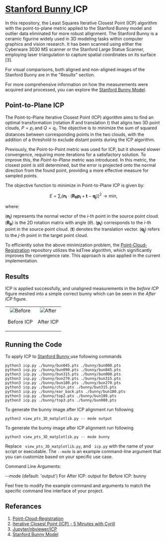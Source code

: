 # <a href="http://graphics.stanford.edu/data/3Dscanrep/"> Stanford Bunny </a> ICP

In this repository, the Least Squares Iterative Closest Point (ICP) algorithm with the point-to-plane metric applied to the Stanford Bunny model and outlier data eliminated for more robust allignment. The Stanford Bunny is a ceramic figurine widely used in 3D modeling tasks within computer graphics and vision research. It has been scanned using either the Cyberware 3030 MS scanner or the Stanford Large Statue Scanner, employing laser triangulation to capture spatial coordinates on its surface [3].

For visual comparisons,  both aligned and non-aligned images of the Stanford Bunny are in the "Results" section.

For more comprehensive information on how the measurements were acquired and processed, you can explore the <a href="http://graphics.stanford.edu/data/3Dscanrep/">Stanford Bunny Model</a>.



## Point-to-Plane ICP

The Point-to-Plane Iterative Closest Point (ICP) algorithm aims to find an optimal transformation (rotation $R$ and translation $t$) that aligns two 3D point clouds, $P={p_i}$ and $Q={q_i}$. The objective is to minimize the sum of squared distances between corresponding points in the two clouds, with the addition of a threshold to exclude distant points during the ICP algorithm.

Previously, the Point-to-Point metric was used for ICP, but it showed slower convergence, requiring more iterations for a satisfactory solution. To improve this, the *Point-to-Plane* metric was introduced. In this metric, the closest point is still determined, but the error is projected onto the normal direction from the found point, providing a more effective measure for sampled points.

The objective function to minimize in Point-to-Plane ICP is given by:

$$E = \sum_i \left(\mathbf{n_i} \cdot \left(\mathbf{R_\theta} \mathbf{p_i} + \mathbf{t} - \mathbf{q_j}\right)\right)^2 \rightarrow \mathrm{min},$$

where:

$(\mathbf{n_i})$ represents the normal vector of the $i$-th point in the source point cloud.
$(\mathbf{R_\theta})$ is the 2D rotation matrix with angle $(\theta)$.
$(\mathbf{p_i})$ corresponds to the $i$-th point in the source point cloud.
$(\mathbf{t})$ denotes the translation vector.
$(\mathbf{q_j})$ refers to the $j$-th point in the target point cloud.

To efficiently solve the above minimization problem, the <a href="https://github.com/ReillyBova/Point-Cloud-Registration/tree/master">Point-Cloud-Registration</a> repository utilizes the kdTree algorithm, which significantly improves the convergence rate. This approach is also applied in the current implementation.




## Results

ICP is applied successfully, and unaligned measurements in the *before ICP* figure  meshed into a simple correct bunny which can be seen in the *After ICP* figure.

<table>
  <tr>
    <td align="center">
      <img src="https://github.com/baturalpguven/Stanford_Bunny_ICP/assets/77858949/aa91c3cf-4a26-4d56-90f9-526bd6351844" alt="Before" >
      <p>Before ICP</p>
    </td>
    <td align="center">
      <img src=https://github.com/baturalpguven/Stanford_Bunny_ICP/assets/77858949/2a69f220-448b-4bff-b03d-23a137a9df61" alt="After" >
      <p>After ICP</p>
    </td>
  </tr>
</table>


## Running the Code
To apply ICP to <a href="http://graphics.stanford.edu/data/3Dscanrep/"> Stanford Bunny </a> use following commands

```
python3 icp.py ./bunny/bun045.pts ./bunny/bun000.pts
python3 icp.py ./bunny/bun090.pts ./bunny/bun045.pts
python3 icp.py ./bunny/bun315.pts ./bunny/bun000.pts
python3 icp.py ./bunny/bun270.pts ./bunny/bun315.pts
python3 icp.py ./bunny/bun180.pts ./bunny/bun270.pts
python3 icp.py ./bunny/chin.pts ./bunny/bun315.pts
python3 icp.py ./bunny/ear_back.pts ./bunny/bun180.pts
python3 icp.py ./bunny/top2.pts ./bunny/bun180.pts
python3 icp.py ./bunny/top3.pts ./bunny/bun000.pts

```

To generate the bunny image after ICP alignment run following

```
python3 view_pts_3D_matplotlib.py -- mode output
```

To generate the bunny image after ICP alignment run following
```
python3 view_pts_3D_matplotlib.py -- mode bunny
```


Replace ` view_pts_3D_matplotlib.py`, and ` icp.py` with the name of your script or executable. The `--mode` is an example command-line argument that you can customize based on your specific use case.

Command Line Arguments:

--mode <str> (default: 'output')
    For After ICP: output for Before ICP: bunny


Feel free to modify the example command and arguments to match the specific command line interface of your project.



## Referances

1. <a href="https://github.com/ReillyBova/Point-Cloud-Registration/tree/master"> Point-Cloud-Registration </a>
2. <a href="https://www.youtube.com/watch?v=QWDM4cFdKrE"> Iterative Closest Point (ICP) - 5 Minutes with Cyrill </a>
3. <a href="https://nbviewer.org/github/niosus/notebooks/blob/master/icp.ipynb"> Jupyter/nbviewer/ICP </a>
4. <a href="http://graphics.stanford.edu/data/3Dscanrep/">Stanford Bunny Model</a>







